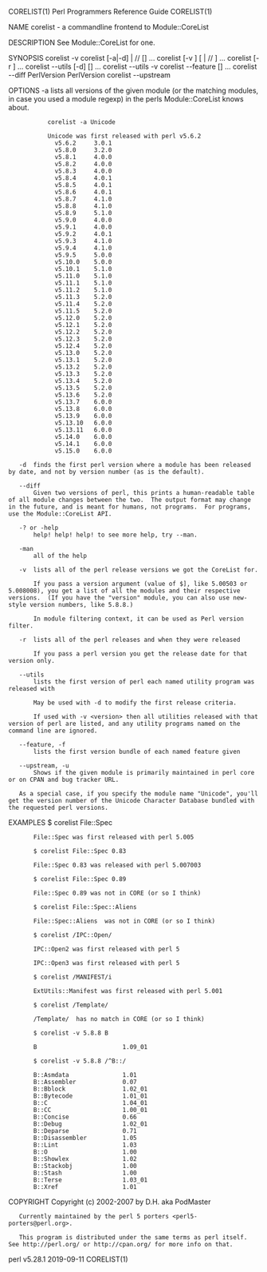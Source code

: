 CORELIST(1)                                                                                                                                 Perl Programmers Reference Guide                                                                                                                                CORELIST(1)

NAME
       corelist - a commandline frontend to Module::CoreList

DESCRIPTION
       See Module::CoreList for one.

SYNOPSIS
          corelist -v
          corelist [-a|-d] <ModuleName> | /<ModuleRegex>/ [<ModuleVersion>] ...
          corelist [-v <PerlVersion>] [ <ModuleName> | /<ModuleRegex>/ ] ...
          corelist [-r <PerlVersion>] ...
          corelist --utils [-d] <UtilityName> [<UtilityName>] ...
          corelist --utils -v <PerlVersion>
          corelist --feature <FeatureName> [<FeatureName>] ...
          corelist --diff PerlVersion PerlVersion
          corelist --upstream <ModuleName>

OPTIONS
       -a  lists all versions of the given module (or the matching modules, in case you used a module regexp) in the perls Module::CoreList knows about.

               corelist -a Unicode

               Unicode was first released with perl v5.6.2
                 v5.6.2     3.0.1
                 v5.8.0     3.2.0
                 v5.8.1     4.0.0
                 v5.8.2     4.0.0
                 v5.8.3     4.0.0
                 v5.8.4     4.0.1
                 v5.8.5     4.0.1
                 v5.8.6     4.0.1
                 v5.8.7     4.1.0
                 v5.8.8     4.1.0
                 v5.8.9     5.1.0
                 v5.9.0     4.0.0
                 v5.9.1     4.0.0
                 v5.9.2     4.0.1
                 v5.9.3     4.1.0
                 v5.9.4     4.1.0
                 v5.9.5     5.0.0
                 v5.10.0    5.0.0
                 v5.10.1    5.1.0
                 v5.11.0    5.1.0
                 v5.11.1    5.1.0
                 v5.11.2    5.1.0
                 v5.11.3    5.2.0
                 v5.11.4    5.2.0
                 v5.11.5    5.2.0
                 v5.12.0    5.2.0
                 v5.12.1    5.2.0
                 v5.12.2    5.2.0
                 v5.12.3    5.2.0
                 v5.12.4    5.2.0
                 v5.13.0    5.2.0
                 v5.13.1    5.2.0
                 v5.13.2    5.2.0
                 v5.13.3    5.2.0
                 v5.13.4    5.2.0
                 v5.13.5    5.2.0
                 v5.13.6    5.2.0
                 v5.13.7    6.0.0
                 v5.13.8    6.0.0
                 v5.13.9    6.0.0
                 v5.13.10   6.0.0
                 v5.13.11   6.0.0
                 v5.14.0    6.0.0
                 v5.14.1    6.0.0
                 v5.15.0    6.0.0

       -d  finds the first perl version where a module has been released by date, and not by version number (as is the default).

       --diff
           Given two versions of perl, this prints a human-readable table of all module changes between the two.  The output format may change in the future, and is meant for humans, not programs.  For programs, use the Module::CoreList API.

       -? or -help
           help! help! help! to see more help, try --man.

       -man
           all of the help

       -v  lists all of the perl release versions we got the CoreList for.

           If you pass a version argument (value of $], like 5.00503 or 5.008008), you get a list of all the modules and their respective versions.  (If you have the "version" module, you can also use new-style version numbers, like 5.8.8.)

           In module filtering context, it can be used as Perl version filter.

       -r  lists all of the perl releases and when they were released

           If you pass a perl version you get the release date for that version only.

       --utils
           lists the first version of perl each named utility program was released with

           May be used with -d to modify the first release criteria.

           If used with -v <version> then all utilities released with that version of perl are listed, and any utility programs named on the command line are ignored.

       --feature, -f
           lists the first version bundle of each named feature given

       --upstream, -u
           Shows if the given module is primarily maintained in perl core or on CPAN and bug tracker URL.

       As a special case, if you specify the module name "Unicode", you'll get the version number of the Unicode Character Database bundled with the requested perl versions.

EXAMPLES
           $ corelist File::Spec

           File::Spec was first released with perl 5.005

           $ corelist File::Spec 0.83

           File::Spec 0.83 was released with perl 5.007003

           $ corelist File::Spec 0.89

           File::Spec 0.89 was not in CORE (or so I think)

           $ corelist File::Spec::Aliens

           File::Spec::Aliens  was not in CORE (or so I think)

           $ corelist /IPC::Open/

           IPC::Open2 was first released with perl 5

           IPC::Open3 was first released with perl 5

           $ corelist /MANIFEST/i

           ExtUtils::Manifest was first released with perl 5.001

           $ corelist /Template/

           /Template/  has no match in CORE (or so I think)

           $ corelist -v 5.8.8 B

           B                        1.09_01

           $ corelist -v 5.8.8 /^B::/

           B::Asmdata               1.01
           B::Assembler             0.07
           B::Bblock                1.02_01
           B::Bytecode              1.01_01
           B::C                     1.04_01
           B::CC                    1.00_01
           B::Concise               0.66
           B::Debug                 1.02_01
           B::Deparse               0.71
           B::Disassembler          1.05
           B::Lint                  1.03
           B::O                     1.00
           B::Showlex               1.02
           B::Stackobj              1.00
           B::Stash                 1.00
           B::Terse                 1.03_01
           B::Xref                  1.01

COPYRIGHT
       Copyright (c) 2002-2007 by D.H. aka PodMaster

       Currently maintained by the perl 5 porters <perl5-porters@perl.org>.

       This program is distributed under the same terms as perl itself.  See http://perl.org/ or http://cpan.org/ for more info on that.

perl v5.28.1                                                                                                                                           2019-09-11                                                                                                                                           CORELIST(1)
